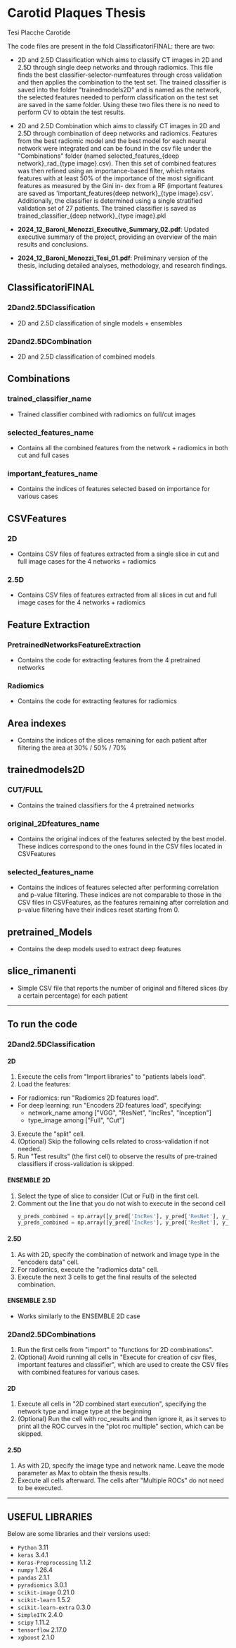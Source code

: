 # Carotid Plaques Thesis
Tesi Placche Carotide


The code files are present in the fold ClassificatoriFINAL:
there are two:

- 2D and 2.5D Classification which aims to classify CT images in 2D and 2.5D through single deep networks and through radiomics. This file finds the best classifier-selector-numfeatures through cross validation and then applies the combination to the test set. The trained classifier is saved into the folder "trainedmodels2D" and is named as the network, the selected features needed to perform classification on the test set are saved in the same folder. Using these two files there is no need to perform CV to obtain the test results. 
  
-  2D and 2.5D Combination which aims to classify CT images in 2D and 2.5D through combination of deep networks and radiomics. Features from the best radiomic model and the best model for each neural network were integrated and can be found in the csv file under the "Combinations" folder (named selected_features_{deep network}\_rad_{type image}.csv). Then this set of combined features was then refined using an importance-based filter, which retains features with at least 50% of the importance of the most significant features as measured by the Gini in- dex from a RF (important features are saved as 'important_features{deep network}\_{type image}.csv'. Additionally, the classifier is determined using a single stratified validation set of 27 patients. The trained classifier is saved as trained_classifier_{deep network}_{type image}.pkl

- **2024_12_Baroni_Menozzi_Executive_Summary_02.pdf**: Updated executive summary of the project, providing an overview of the main results and conclusions.  
- **2024_12_Baroni_Menozzi_Tesi_01.pdf**: Preliminary version of the thesis, including detailed analyses, methodology, and research findings.  

## ClassificatoriFINAL

### 2Dand2.5DClassification
- 2D and 2.5D classification of single models + ensembles

### 2Dand2.5DCombination
- 2D and 2.5D classification of combined models

## Combinations

### trained_classifier_name
- Trained classifier combined with radiomics on full/cut images

### selected_features_name
- Contains all the combined features from the network + radiomics in both cut and full cases

### important_features_name
- Contains the indices of features selected based on importance for various cases

## CSVFeatures

### 2D
- Contains CSV files of features extracted from a single slice in cut and full image cases for the 4 networks + radiomics

### 2.5D
- Contains CSV files of features extracted from all slices in cut and full image cases for the 4 networks + radiomics

## Feature Extraction

### PretrainedNetworksFeatureExtraction
- Contains the code for extracting features from the 4 pretrained networks

### Radiomics
- Contains the code for extracting features for radiomics

## Area indexes
- Contains the indices of the slices remaining for each patient after filtering the area at 30% / 50% / 70%


## trainedmodels2D

### CUT/FULL
- Contains the trained classifiers for the 4 pretrained networks

### original_2Dfeatures_name
- Contains the original indices of the features selected by the best model. These indices correspond to the ones found in the CSV files located in CSVFeatures

### selected_features_name
- Contains the indices of features selected after performing correlation and p-value filtering. These indices are not comparable to those in the CSV files in CSVFeatures, as the features remaining after correlation and p-value filtering have their indices reset starting from 0.

## pretrained_Models
- Contains the deep models used to extract deep features

## slice_rimanenti
- Simple CSV file that reports the number of original and filtered slices (by a certain percentage) for each patient
---

## To run the code

### 2Dand2.5DClassification

#### 2D
1. Execute the cells from "Import libraries" to "patients labels load".
2. Load the features:
  - For radiomics: run "Radiomics 2D features load".
  - For deep learning: run "Encoders 2D features load", specifying:
      - network_name among ["VGG", "ResNet", "IncRes", "Inception"]
      - type_image among ["Full", "Cut"]
3. Execute the "split" cell.
4. (Optional) Skip the following cells related to cross-validation if not needed.
5. Run "Test results" (the first cell) to observe the results of pre-trained classifiers if cross-validation is skipped.

#### ENSEMBLE 2D
1. Select the type of slice to consider (Cut or Full) in the first cell.
2. Comment out the line that you do not wish to execute in the second cell
   ```python
   y_preds_combined = np.array([y_pred['IncRes'], y_pred['ResNet'], y_pred['VGG'], y_pred['Inception']]) # Ensemble of pretrained networks only
   y_preds_combined = np.array([y_pred['IncRes'], y_pred['ResNet'], y_pred['VGG'], y_pred['Inception'], y_pred['Rad']])  # Ensemble of pretrained networks only
   ```

#### 2.5D
1. As with 2D, specify the combination of network and image type in the "encoders data" cell.
2. For radiomics, execute the "radiomics data" cell.
3. Execute the next 3 cells to get the final results of the selected combination.

#### ENSEMBLE 2.5D
- Works similarly to the ENSEMBLE 2D case

### 2Dand2.5DCombinations

1. Run the first cells from "import" to "functions for 2D combinations".
2. (Optional) Avoid running all cells in "Execute for creation of csv files, important features and classifier", which are used to create the CSV files with combined features for various cases.

#### 2D
1. Execute all cells in "2D combined start execution", specifying the network type and image type at the beginning
2. (Optional) Run the cell with roc_results and then ignore it, as it serves to print all the ROC curves in the "plot roc multiple" section, which can be skipped.

#### 2.5D
1. As with 2D, specify the image type and network name. Leave the mode parameter as Max to obtain the thesis results.
2. Execute all cells afterward. The cells after "Multiple ROCs" do not need to be executed.

---

## USEFUL LIBRARIES
Below are some libraries and their versions used:

- `Python`                       3.11
- `keras`                        3.4.1
- `Keras-Preprocessing`          1.1.2
- `numpy`                        1.26.4
- `pandas`                       2.1.1
- `pyradiomics`                  3.0.1
- `scikit-image`                 0.21.0
- `scikit-learn`                 1.5.2
- `scikit-learn-extra`           0.3.0
- `SimpleITK`                    2.4.0
- `scipy`                        1.11.2
- `tensorflow`                   2.17.0
- `xgboost`                      2.1.0

